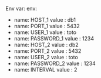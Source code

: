 Env var:
env:
- name: HOST_1
    value : db1
- name: PORT_1
    value : 5432
- name: USER_1
    value : toto
- name: PASSWORD_1
    value : 1234
- name: HOST_2
    value : db2
- name: PORT_2
    value : 5432
- name: USER_2
    value : toto
- name: PASSWORD_2
    value : 1234
- name: INTERVAL
    value : 2